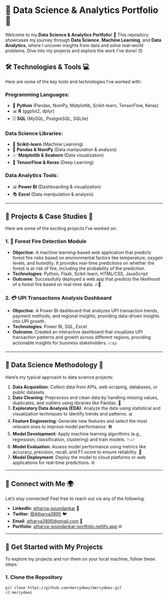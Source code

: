 # 🌟 Data Science & Analytics Portfolio 🌟

Welcome to my **Data Science & Analytics Portfolio**! 🚀 This repository showcases my journey through **Data Science**, **Machine Learning**, and **Data Analytics**, where I uncover insights from data and solve real-world problems. Dive into my projects and explore the work I've done! 😊

## 🛠️ Technologies & Tools 💻

Here are some of the key tools and technologies I’ve worked with:

### **Programming Languages**:
- 🐍 **Python** (Pandas, NumPy, Matplotlib, Scikit-learn, TensorFlow, Keras)
- 📊 **R** (ggplot2, dplyr)
- 🗄️ **SQL** (MySQL, PostgreSQL, SQLite)

### **Data Science Libraries**:
- 🤖 **Scikit-learn** (Machine Learning)
- 🔢 **Pandas & NumPy** (Data manipulation & analysis)
- 📈 **Matplotlib & Seaborn** (Data visualization)
- 🧠 **TensorFlow & Keras** (Deep Learning)

### **Data Analytics Tools**:
- 📊 **Power BI** (Dashboarding & visualization)
- 📚 **Excel** (Data manipulation & analysis)

---

## 📂 Projects & Case Studies 🚀

Here are some of the exciting projects I’ve worked on:

### **1. 🌲 Forest Fire Detection Module**
- **Objective**: A machine learning-based web application that predicts forest fire risks based on environmental factors like temperature, oxygen levels, and humidity. It provides real-time predictions on whether the forest is at risk of fire, including the probability of the prediction.
- **Technologies**: Python, Flask, Scikit-learn, HTML/CSS, JavaScript
- **Outcome**: Successfully deployed a web app that predicts the likelihood of a forest fire based on real-time data. 🔥🌳

### **2. 💳 UPI Transactions Analysis Dashboard**
- **Objective**: A Power BI dashboard that analyzes UPI transaction trends, payment methods, and regional insights, providing data-driven insights into UPI growth.
- **Technologies**: Power BI, SQL, Excel
- **Outcome**: Created an interactive dashboard that visualizes UPI transaction patterns and growth across different regions, providing actionable insights for business stakeholders. 📈💵

---

## 🔧 Data Science Methodology 🧠

Here’s my typical approach to data science projects:

1. **Data Acquisition**: Collect data from APIs, web scraping, databases, or public datasets.
2. **Data Cleaning**: Preprocess and clean data by handling missing values, duplicates, and outliers using libraries like Pandas. 🧹
3. **Exploratory Data Analysis (EDA)**: Analyze the data using statistical and visualization techniques to identify trends and patterns. 📊
4. **Feature Engineering**: Generate new features and select the most relevant ones to improve model performance. 🛠️
5. **Model Development**: Apply machine learning algorithms (e.g., regression, classification, clustering) and train models. 📉📈
6. **Model Evaluation**: Assess model performance using metrics like accuracy, precision, recall, and F1-score to ensure reliability. 🧐
7. **Model Deployment**: Deploy the model to cloud platforms or web applications for real-time predictions. 🌐

---

## 🔗 Connect with Me 🌍  
Let’s stay connected! Feel free to reach out via any of the following:

- **LinkedIn**: [atharva-soundankar](https://www.linkedin.com/in/atharva-soundankar/) 🔗  
- **Twitter**: [@Atharva3895](https://x.com/Atharva3895) 🐦  
- **Email**: [atharva3895@gmail.com](mailto:atharva3895@gmail.com) 📧  
- **Portfolio**: [atharva-soundankar-portfolio.netlify.app](https://atharva-soundankar-portfolio.netlify.app/) 🌐

---

## 🚀 Get Started with My Projects

To explore my projects and run them on your local machine, follow these steps:

### 1. Clone the Repository

```bash
git clone https://github.com/mercydeez/mercydeez.git
cd mercydeez
